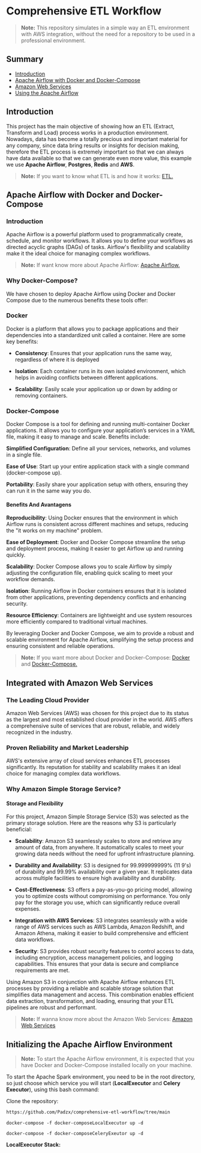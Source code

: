 # Comprehensive ETL Workflow


> **Note:**
> This repository simulates in a simple way an ETL environment with AWS integration, without the need for a repository to be used in a professional environment.

## Summary

- [Introduction](#introduction)
- [Apache Airflow with Docker and Docker-Compose](#apache-airflow-with-docker-and-docker-compose)
- [Amazon Web Services](#integrated-with-amazon-web-services)
- [Using the Apache Airflow](#initializing-the-apache-airflow-environment)


## Introduction

This project has the main objective of showing how an ETL (Extract, Transform and Load) process works in a production environment. Nowadays, data has become a totally precious and important material for any company, since data bring results or insights for decision making, therefore the ETL process is extremely important so that we can always have data available so that we can generate even more value, this example we use **Apache Airflow**, **Postgres**, **Redis** and **AWS**.

>**Note:**
> If you want to know what ETL is and how it works: [ETL.](https://www.oracle.com/pt/integration/what-is-etl/)

## Apache Airflow with Docker and Docker-Compose

### Introduction

Apache Airflow is a powerful platform used to programmatically create, schedule, and monitor workflows. It allows you to define your workflows as directed acyclic graphs (DAGs) of tasks. Airflow's flexibility and scalability make it the ideal choice for managing complex workflows.

>**Note:**
> If want know more about Apache Airflow: [Apache Airflow.](https://airflow.apache.org/docs/apache-airflow/stable/index.html)


### Why Docker-Compose?

We have chosen to deploy Apache Airflow using Docker and Docker Compose due to the numerous benefits these tools offer:

### Docker 

Docker is a platform that allows you to package applications and their dependencies into a standardized unit called a container. Here are some key benefits:

- **Consistency**: Ensures that your application runs the same way, regardless of where it is deployed

- **Isolation**: Each container runs in its own isolated environment, which helps in avoiding conflicts between different applications.

- **Scalability**: Easily scale your application up or down by adding or removing containers.

### Docker-Compose 

Docker Compose is a tool for defining and running multi-container Docker applications. It allows you to configure your application’s services in a YAML file, making it easy to manage and scale. Benefits include:

**Simplified Configuration**: Define all your services, networks, and volumes in a single file.

**Ease of Use**: Start up your entire application stack with a single command (docker-compose up).

**Portability**: Easily share your application setup with others, ensuring they can run it in the same way you do.

#### Benefits And Avantagens

**Reproducibility**: Using Docker ensures that the environment in which Airflow runs is consistent across different machines and setups, reducing the "it works on my machine" problem.

**Ease of Deployment**: Docker and Docker Compose streamline the setup and deployment process, making it easier to get Airflow up and running quickly.

**Scalability**: Docker Compose allows you to scale Airflow by simply adjusting the configuration file, enabling quick scaling to meet your workflow demands.

**Isolation**: Running Airflow in Docker containers ensures that it is isolated from other applications, preventing dependency conflicts and enhancing security.

**Resource Efficiency**: Containers are lightweight and use system resources more efficiently compared to traditional virtual machines.

By leveraging Docker and Docker Compose, we aim to provide a robust and scalable environment for Apache Airflow, simplifying the setup process and ensuring consistent and reliable operations.

>**Note:**
> If you want more about Docker and Docker-Compose: [Docker](https://hub.docker.com/) and [Docker-Compose.](https://docs.docker.com/compose/)

## Integrated with Amazon Web Services

### The Leading Cloud Provider

Amazon Web Services (AWS) was chosen for this project due to its status as the largest and most established cloud provider in the world. AWS offers a comprehensive suite of services that are robust, reliable, and widely recognized in the industry.

### Proven Reliability and Market Leadership

AWS's extensive array of cloud services enhances ETL processes significantly. Its reputation for stability and scalability makes it an ideal choice for managing complex data workflows.

### Why Amazon Simple Storage Service?

#### Storage and Flexibility

For this project, Amazon Simple Storage Service (S3) was selected as the primary storage solution. Here are the reasons why S3 is particularly beneficial:

- **Scalability**: Amazon S3 seamlessly scales to store and retrieve any amount of data, from anywhere. It automatically scales to meet your growing data needs without the need for upfront infrastructure planning.

- **Durability and Availability**: S3 is designed for 99.999999999% (11 9's) of durability and 99.99% availability over a given year. It replicates data across multiple facilities to ensure high availability and durability.

- **Cost-Effectiveness**: S3 offers a pay-as-you-go pricing model, allowing you to optimize costs without compromising on performance. You only pay for the storage you use, which can significantly reduce overall expenses.

- **Integration with AWS Services**: S3 integrates seamlessly with a wide range of AWS services such as AWS Lambda, Amazon Redshift, and Amazon Athena, making it easier to build comprehensive and efficient data workflows.

- **Security**: S3 provides robust security features to control access to data, including encryption, access management policies, and logging capabilities. This ensures that your data is secure and compliance requirements are met.

Using Amazon S3 in conjunction with Apache Airflow enhances ETL processes by providing a reliable and scalable storage solution that simplifies data management and access. This combination enables efficient data extraction, transformation, and loading, ensuring that your ETL pipelines are robust and performant.


>**Note:**
> If wanna know more about the Amazon Web Services: [Amazon Web Services](https://docs.aws.amazon.com/)

## Initializing the Apache Airflow Environment

>**Note:**
>To start the Apache Airflow environment, it is expected that you have Docker and Docker-Compose installed locally on your machine.

To start the Apache Spark environment, you need to be in the root directory, so just choose which service you will start (**LocalExecutor** and **Celery Executor**), using this bash command:

Clone the repository:
```bash
https://github.com/Padzx/comprehensive-etl-workflow/tree/main
```

```shell
docker-compose -f docker-composeLocalExecutor up -d
```
```shell
docker-compose -f docker-composeCeleryExeutor up -d
```

**LocalExecutor Stack:**
